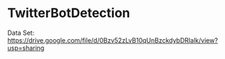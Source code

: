 # TwitterBotDetection
Data Set: https://drive.google.com/file/d/0Bzv52zLvB10qUnBzckdybDRIalk/view?usp=sharing
